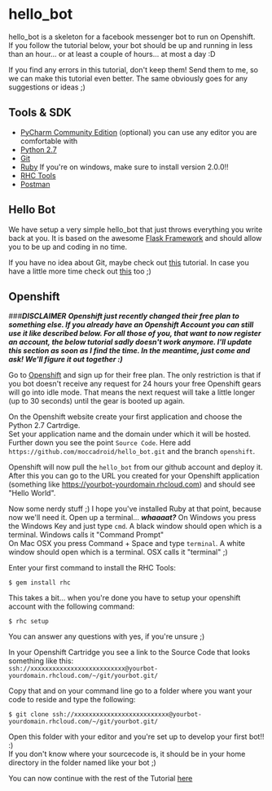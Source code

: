 # hello_bot

hello_bot is a skeleton for a facebook messenger bot to run on Openshift.<br>
If you follow the tutorial below, your bot should be up and running in less than an hour... or at least a couple of hours... at most a day :D

If you find any errors in this tutorial, don't keep them! Send them to me, so we can make this tutorial even better. 
The same obviously goes for any suggestions or ideas ;)

## Tools & SDK
* [PyCharm Community Edition](https://www.jetbrains.com/pycharm/download/) (optional) you can use any editor you are comfortable with<br>
* [Python 2.7](https://www.python.org/downloads/ ) <br>
* [Git](https://git-scm.com/downloads) <br>
* [Ruby](https://www.ruby-lang.org/en/downloads/) If you're on windows, make sure to install version 2.0.0!!
* [RHC Tools](https://developers.openshift.com/managing-your-applications/client-tools.html)
* [Postman](https://www.getpostman.com/) <br>

## Hello Bot

We have setup a very simple hello_bot that just throws everything you write back at you.
It is based on the awesome [Flask Framework](http://flask.pocoo.org/) and should allow you to be up and coding in no time.

If you have no idea about Git, maybe check out [this](http://rogerdudler.github.io/git-guide/) tutorial.
In case you have a little more time check out [this](https://try.github.io/levels/1/challenges/1) too ;)

## Openshift

###***DISCLAIMER***
***Openshift just recently changed their free plan to something else. If you already have an Openshift Account you can still use it like described below. For all
those of you, that want to now register an account, the below tutorial sadly doesn't work anymore. I'll update this section as soon as I find the time.
In the meantime, just come and ask! We'll figure it out together :)***

Go to [Openshift](https://www.openshift.com/) and sign up for their free plan. The only restriction is that if you bot doesn't receive any request for 24 hours 
your free Openshift gears will go into idle mode. That means the next request will take a little longer (up to 30 seconds) until the gear is booted up again.

On the Openshift website create your first application and choose the Python 2.7 Cartrdige.
<br>Set your application name and the domain under which it will be hosted.
<br>Further down you see the point `Source Code`. Here add `https://github.com/moccadroid/hello_bot.git` and the branch `openshift`.<br>

Openshift will now pull the `hello_bot` from our github account and deploy it.
<br>After this you can go to the URL you created for your Openshift application (something like https://yourbot-yourdomain.rhcloud.com) and should see "Hello World". 

Now some nerdy stuff ;)
I hope you've installed Ruby at that point, because now we'll need it.
Open up a terminal... ***whaaaat?***
On Windows you press the Windows Key and just type `cmd`. A black window should open which is a terminal. Windows calls it "Command Prompt"<br>
On Mac OSX you press Command + Space and type `terminal`. A white window should open which is a terminal. OSX calls it "terminal" ;) <br>

Enter your first command to install the RHC Tools:
```
$ gem install rhc
```
This takes a bit... when you're done you have to setup your openshift account with the following command:
```
$ rhc setup
```
You can answer any questions with yes, if you're unsure ;)


In your Openshift Cartridge you see a link to the Source Code that looks something like this:
<br>`ssh://xxxxxxxxxxxxxxxxxxxxxxxxxx@yourbot-yourdomain.rhcloud.com/~/git/yourbot.git/`

Copy that and on your command line go to a folder where you want your code to reside and type the following:
```
$ git clone ssh://xxxxxxxxxxxxxxxxxxxxxxxxxx@yourbot-yourdomain.rhcloud.com/~/git/yourbot.git/
```

Open this folder with your editor and you're set up to develop your first bot!! :)
<br> If you don't know where your sourcecode is, it should be in your home directory in the folder named like your bot ;)

You can now continue with the rest of the Tutorial [here](https://github.com/moccadroid/hello_bot)